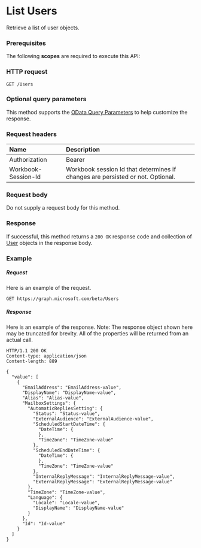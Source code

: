 # List Users

Retrieve a list of user objects.
### Prerequisites
The following **scopes** are required to execute this API: 
### HTTP request
<!-- { "blockType": "ignored" } -->
```http
GET /Users
```
### Optional query parameters
This method supports the [OData Query Parameters](http://graph.microsoft.io/docs/overview/query_parameters) to help customize the response.

### Request headers
| Name      |Description|
|:----------|:----------|
| Authorization  | Bearer <code>|
| Workbook-Session-Id  | Workbook session Id that determines if changes are persisted or not. Optional.|

### Request body
Do not supply a request body for this method.
### Response
If successful, this method returns a `200 OK` response code and collection of [User](../resources/user.md) objects in the response body.
### Example
##### Request
Here is an example of the request.
<!-- {
  "blockType": "request",
  "name": "get_users"
}-->
```http
GET https://graph.microsoft.com/beta/Users
```
##### Response
Here is an example of the response. Note: The response object shown here may be truncated for brevity. All of the properties will be returned from an actual call.
<!-- {
  "blockType": "response",
  "truncated": true,
  "@odata.type": "microsoft.graph.User",
  "isCollection": true
} -->
```http
HTTP/1.1 200 OK
Content-type: application/json
Content-length: 889

{
  "value": [
    {
      "EmailAddress": "EmailAddress-value",
      "DisplayName": "DisplayName-value",
      "Alias": "Alias-value",
      "MailboxSettings": {
        "AutomaticRepliesSetting": {
          "Status": "Status-value",
          "ExternalAudience": "ExternalAudience-value",
          "ScheduledStartDateTime": {
            "DateTime": {
            },
            "TimeZone": "TimeZone-value"
          },
          "ScheduledEndDateTime": {
            "DateTime": {
            },
            "TimeZone": "TimeZone-value"
          },
          "InternalReplyMessage": "InternalReplyMessage-value",
          "ExternalReplyMessage": "ExternalReplyMessage-value"
        },
        "TimeZone": "TimeZone-value",
        "Language": {
          "Locale": "Locale-value",
          "DisplayName": "DisplayName-value"
        }
      },
      "Id": "Id-value"
    }
  ]
}
```

<!-- uuid: 8fcb5dbc-d5aa-4681-8e31-b001d5168d79
2015-10-25 14:57:30 UTC -->
<!-- {
  "type": "#page.annotation",
  "description": "List Users",
  "keywords": "",
  "section": "documentation",
  "tocPath": ""
}-->